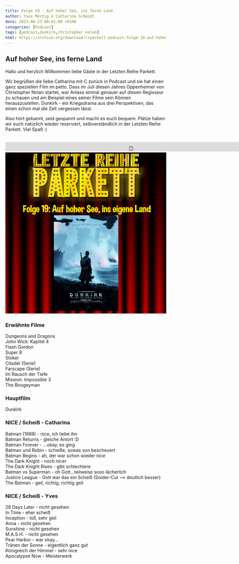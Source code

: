 ```yaml
---
title: Folge 19 - Auf hoher See, ins ferne Land
author: Yves Mertig & Catharina Schmidt
date: 2023-06-23 00:01:00 +0100
categories: [Podcast]
tags: [podcast,dunkirk,christopher nolan]
html: https://archive.org/download/lrparkett-podcast-folge-19-auf-hoher-see-ins-eigene-land/LRParkett%20Podcast%20Folge%2019%20-%20Auf%20hoher%20See%2C%20ins%20eigene%20Land.mp3
---
```


## Auf hoher See, ins ferne Land

Hallo und herzlich Willkommen liebe Gäste in der Letzten Reihe Parkett.

Wir begrüßen die liebe Catharina mit C zurück in Podcast und sie hat einen ganz speziellen Film im petto. Dass im Juli diesen Jahres Oppenheimer von Christopher Nolan startet, war Anlass einmal genauer auf diesen Regisseur zu schauen und am Beispiel eines seiner Filme sein Können herauszustellen. Dunkirk - ein Kriegsdrama aus drei Perspektiven, das einen schon mal die Zeit vergessen lässt. 

Also hört gebannt, seid gespannt und macht es euch bequem.
Plätze haben wir euch natürlich wieder reserviert, selbverständlich in der Letzten Reihe Parkett. Viel Spaß :)
<br>
<br>

<iframe src="https://archive.org/download/lrparkett-podcast-folge-19-auf-hoher-see-ins-eigene-land/LRParkett%20Podcast%20Folge%2019%20-%20Auf%20hoher%20See%2C%20ins%20eigene%20Land.mp3" width="800" height="30" frameborder="0" webkitallowfullscreen="true" mozallowfullscreen="true" allowfullscreen></iframe>


<img src="/assets/img/postings/posting019.png" alt="Podcast Cover">

### Erwähnte Filme

Dungeons and Dragons <br>
John Wick: Kapitel 4 <br>
Flash Gordon <br>
Super 8 <br>
Stoker <br>
Citadel (Serie) <br>
Farscape (Serie) <br>
Im Rausch der Tiefe <br>
Mission: Impossible 3 <br>
The Boogeyman <br>

### Hauptfilm

Dunkirk <br>

### NICE / Scheiß - Catharina

Batman (1989) - nice, ich liebe ihn <br>
Batman Returns - gleiche Antort :D <br>
Batman Forever - ...okay, es ging <br>
Batman und Robin - scheiße, sowas von bescheuert <br>
Batman Begins - ah, der war schon wieder nice <br>
The Dark Knight - noch nicer <br>
The Dark Knight Rises - gibt schlechtere <br>
Batman vs Superman - oh Gott...teilweise sooo lächerlich <br>
Justice League - Gott war das ein Scheiß (Snider-Cut --> deutlich besser) <br>
The Batman - geil, richtig, richtig geil<br>

### NICE / Scheiß - Yves

28 Days Later - nicht gesehen <br>
In Time - eher scheiß <br>
Inception - toll, sehr geil <br>
Anna - nicht gesehen <br>
Sunshine - nicht gesehen <br>
M.A.S.H. - nicht gesehen <br>
Pear Harbor - war okay... <br>
Tränen der Sonne - eigentlich ganz gut <br>
Königreich der Himmel - sehr nice <br>
Apocalypse Now - Meisterwerk <br>